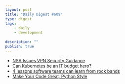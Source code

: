 ```yaml
---
layout: post
title: "Daily Digest #609"
type: digest
tags: 
    - daily
    - development
    
description: ""
publish: true
---
```


- [NSA Issues VPN Security Guidance](https://www.infosecurity-magazine.com/news/nsa-issues-vpn-security-guidance/)
- [Can Kubernetes be an IT budget hero?](https://enterprisersproject.com/article/2020/7/kubernetes-it-budget-savings)
- [4 lessons software teams can learn from rock bands](https://www.functionize.com/blog/4-lessons-software-teams-can-learn-from-rock-bands/)
- [Make Your Code Great, Python Style](https://livecodestream.dev/post/2020-06-08-make-your-code-great-python-style/)